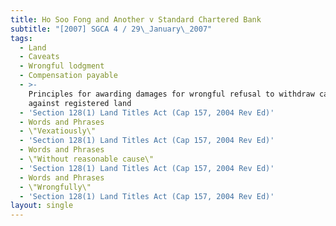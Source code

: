 ```yaml
---
title: Ho Soo Fong and Another v Standard Chartered Bank
subtitle: "[2007] SGCA 4 / 29\_January\_2007"
tags:
  - Land
  - Caveats
  - Wrongful lodgment
  - Compensation payable
  - >-
    Principles for awarding damages for wrongful refusal to withdraw caveat
    against registered land
  - 'Section 128(1) Land Titles Act (Cap 157, 2004 Rev Ed)'
  - Words and Phrases
  - \"Vexatiously\"
  - 'Section 128(1) Land Titles Act (Cap 157, 2004 Rev Ed)'
  - Words and Phrases
  - \"Without reasonable cause\"
  - 'Section 128(1) Land Titles Act (Cap 157, 2004 Rev Ed)'
  - Words and Phrases
  - \"Wrongfully\"
  - 'Section 128(1) Land Titles Act (Cap 157, 2004 Rev Ed)'
layout: single
---
```


